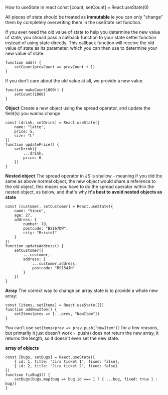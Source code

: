 How to useState in react
const [count, setCount] = React.useState(0)

All pieces of state should be treated as **immutable** ie you can only "change" them by completely overwriting them in the useState set function.

If you ever need the old value of state to help you determine the new value of state, you should pass a callback function to your state setter function instead of using state directly. This callback function will receive the old value of state as its parameter, which you can then use to determine your new value of state.

```
function add() {
	setCount(prevCount => prevCount + 1)
}
```



If you don't care about the old value at all, we provide a new value.

```
function makeCount1000() {
	setCount(1000)
}
```


**Object**
Create a new object using the spread operator, and update the field(s) you wanna change
```
const [drink, setDrink] = React.useState({
	name: "latte",
	price: 5,
	size: "L"
})
function updatePrice() {
	setDrink({
		...drink,
		price: 6
	})
}
```

**Nested object**
The spread operator in JS is shallow - meaning if you did the same as above normal object, the new object would share a reference to the old object, this means you have to do the spread operator within the nested object, as below, and that's why **it's best to avoid nested objects as state**
```
const [customer, setCustomer] = React.useState({
	name: "Vince",
	age: 27,
	address: {
		number: 70,
		postcode: "BS167DW",
		city: "Bristol"
	}
})
function updateAddress() {
	setCustomer({
		...customer,
		address: {
			...customer.address,
			postcode: "BS154JH"
		}
	})
}
```

**Array**
The correct way to change an array state is to provide a whole new array:
```
const [items, setItems] = React.useState([])
function addNewItem() {
	setItems(prev => [...prev, "NewItem"])
}
```
You can't use `setItems(prev => prev.push("NewItem"))` for a few reasons, but primarily it just doesn't work - .push() does not return the new array, it returns the length, so it doesn't even set the new state.

**array of objects**

```
const [bugs, setBugs] = React.useState([
	{ id: 1, title: 'Jira ticket 1', fixed: false},
	{ id: 2, title: 'Jira ticket 2', fixed: false}
])
function fixBug1() {
	setBugs(bugs.map(bug => bug.id === 1 ? { ...bug, fixed: true } : bug))
}
```